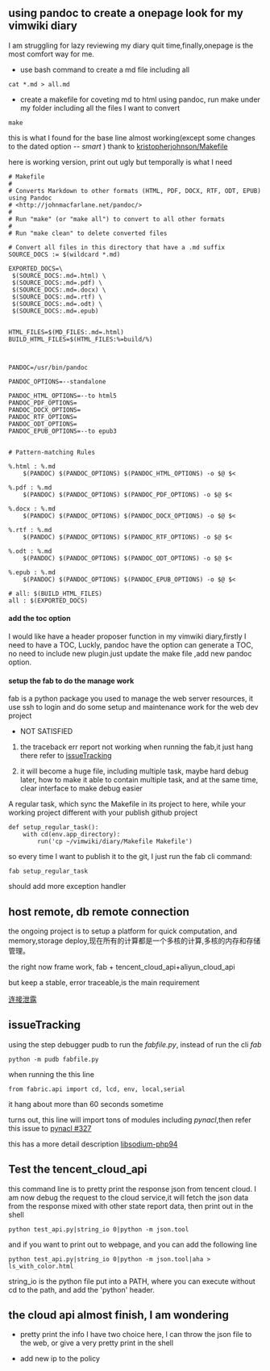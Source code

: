 ## using pandoc to create a onepage look for my vimwiki diary
I am struggling for lazy reviewing my diary quit time,finally,onepage is the most comfort way for me.

- use bash command to create a md file including all
```
cat *.md > all.md
```

- create a makefile for coveting  md to html using pandoc, run make under my folder including all the files I want to convert


```
make
```



this is what I found for the base line almost working(except some changes to the
dated option *-- smart* ) thank to
[kristopherjohnson/Makefile](https://gist.github.com/kristopherjohnson/7466917)

here is working version, print out ugly but temporally is what I need

	# Makefile
	#
	# Converts Markdown to other formats (HTML, PDF, DOCX, RTF, ODT, EPUB) using Pandoc
	# <http://johnmacfarlane.net/pandoc/>
	#
	# Run "make" (or "make all") to convert to all other formats
	#
	# Run "make clean" to delete converted files

	# Convert all files in this directory that have a .md suffix
	SOURCE_DOCS := $(wildcard *.md)

	EXPORTED_DOCS=\
	 $(SOURCE_DOCS:.md=.html) \
	 $(SOURCE_DOCS:.md=.pdf) \
	 $(SOURCE_DOCS:.md=.docx) \
	 $(SOURCE_DOCS:.md=.rtf) \
	 $(SOURCE_DOCS:.md=.odt) \
	 $(SOURCE_DOCS:.md=.epub)


	HTML_FILES=$(MD_FILES:.md=.html)
	BUILD_HTML_FILES=$(HTML_FILES:%=build/%)



	PANDOC=/usr/bin/pandoc

	PANDOC_OPTIONS=--standalone

	PANDOC_HTML_OPTIONS=--to html5
	PANDOC_PDF_OPTIONS=
	PANDOC_DOCX_OPTIONS=
	PANDOC_RTF_OPTIONS=
	PANDOC_ODT_OPTIONS=
	PANDOC_EPUB_OPTIONS=--to epub3


	# Pattern-matching Rules

	%.html : %.md
		$(PANDOC) $(PANDOC_OPTIONS) $(PANDOC_HTML_OPTIONS) -o $@ $<

	%.pdf : %.md
		$(PANDOC) $(PANDOC_OPTIONS) $(PANDOC_PDF_OPTIONS) -o $@ $<

	%.docx : %.md
		$(PANDOC) $(PANDOC_OPTIONS) $(PANDOC_DOCX_OPTIONS) -o $@ $<

	%.rtf : %.md
		$(PANDOC) $(PANDOC_OPTIONS) $(PANDOC_RTF_OPTIONS) -o $@ $<

	%.odt : %.md
		$(PANDOC) $(PANDOC_OPTIONS) $(PANDOC_ODT_OPTIONS) -o $@ $<

	%.epub : %.md
		$(PANDOC) $(PANDOC_OPTIONS) $(PANDOC_EPUB_OPTIONS) -o $@ $<

	# all: $(BUILD_HTML_FILES)
	all : $(EXPORTED_DOCS)

#### add the toc option

I would like have a header proposer function in my vimwiki diary,firstly I need to have a TOC, Luckly, pandoc have the option can generate a TOC, no need to include new plugin.just update the make file ,add new pandoc option.


#### setup the fab to do the manage work

fab is a python package you used to manage the web server resources, it use ssh to login and do some setup and maintenance work for the web dev project

* NOT SATISFIED

1. the traceback err report not working when running the fab,it just hang there
refer to
[issueTracking](##issueTracking)

2. it will become a huge file, including multiple task, maybe hard debug later, how to make it able to contain multiple task, and at the same time, clear interface to make debug easier

A regular task, which sync the Makefile in its project to here, while your working project different with your publish github project

	def setup_regular_task():
		with cd(env.app_directory):
			run('cp ~/vimwiki/diary/Makefile Makefile')

so every time I want to publish it to the git, I just run the fab cli command:

	fab setup_regular_task

should add more exception handler



## host remote, db remote connection

the ongoing project is to setup a platform for quick computation, and memory,storage deploy,现在所有的计算都是一个多核的计算,多核的内存和存储管理。

the right now frame work, fab + tencent_cloud_api+aliyun_cloud_api

but keep a stable, error traceable,is the main requirement

<!-- [连接侧漏](https://github.com/alibaba/druid/wiki/%E8%BF%9E%E6%8E%A5%E6%B3%84%E6%BC%8F%E7%9B%91%E6%B5%db) -->
[连接泄露](https://github.com/alibaba/druid/wiki/连接泄露监测)

## issueTracking

using the step debugger pudb to run the *fabfile.py*, instead of run the cli *fab*

	python -m pudb fabfile.py

when running the this line

	from fabric.api import cd, lcd, env, local,serial

it hang about more than 60 seconds sometime

turns out, this line will import tons of modules including *pynacl*,then refer this issue to [pynacl #327](https://github.com/pyca/pynacl/issues/327)

this has a more detail description [libsodium-php94](https://github.com/jedisct1/libsodium-php/issues/94)

## Test the tencent_cloud_api

this command line is to pretty print the response json from tencent cloud. I am now debug the request to the cloud service,it will fetch the json data from the response mixed with other state report data, then print out in the shell

	python test_api.py|string_io 0|python -m json.tool

and if you want to print out to webpage, and you can add the following line

	python test_api.py|string_io 0|python -m json.tool|aha > ls_with_color.html

string_io is the python file put into a PATH, where you can execute without cd to the path, and add the 'python' header.


## the cloud api almost finish, I am wondering

- pretty print the info
I have two choice here, I can throw the json file to the web, or give a very pretty print in the shell

- add new ip to the policy

